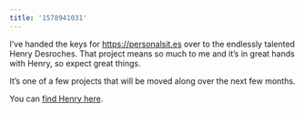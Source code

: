 ```yaml
---
title: '1578941031'
---
```


I’ve handed the keys for <https://personalsit.es> over to the endlessly talented Henry Desroches. That project means so much to me and it’s in great hands with Henry, so expect great things.

It’s one of a few projects that will be moved along over the next few months.

You can [find Henry here](https://henry.codes).